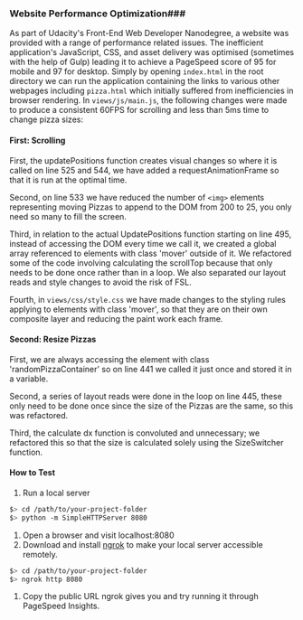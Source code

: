 ### Website Performance Optimization###

As part of Udacity's Front-End Web Developer Nanodegree, a website was provided with a range of performance related issues. The inefficient application's JavaScript, CSS, and asset delivery was optimised (sometimes with the help of Gulp) leading it to achieve a PageSpeed score of 95 for mobile and 97 for desktop. Simply by opening `index.html` in the root directory we can run the application containing the links to various other webpages including `pizza.html` which initially suffered from inefficiencies in browser rendering. In `views/js/main.js`, the following changes were made to produce a consistent 60FPS for scrolling and less than 5ms time to change pizza sizes:

#### First: Scrolling

First, the updatePositions function creates visual changes so where it is called on line 525 and 544, we have added a requestAnimationFrame so that it is run at the optimal time.

Second, on line 533 we have reduced the number of `<img>` elements representing moving Pizzas to append to the DOM from 200 to 25, you only need so many to fill the screen.

Third, in relation to the actual UpdatePositions function starting on line 495, instead of accessing the DOM every time we call it, we created a global array referenced to elements with class 'mover' outside of it. We refactored some of the code involving calculating the scrollTop because that only needs to be done once rather than in a loop. We also separated our layout reads and style changes to avoid the risk of FSL.

Fourth, in `views/css/style.css` we have made changes to the styling rules applying to elements with class 'mover', so that they are on their own composite layer and reducing the paint work each frame.

#### Second: Resize Pizzas

First, we are always accessing the element with class 'randomPizzaContainer' so on line 441 we called it just once and stored it in a variable.

Second, a series of layout reads were done in the loop on line 445, these only need to be done once since the size of the Pizzas are the same, so this was refactored.

Third, the calculate dx function is convoluted and unnecessary; we refactored this so that the size is calculated solely using the SizeSwitcher function.

#### How to Test

1. Run a local server

  ```bash
  $> cd /path/to/your-project-folder
  $> python -m SimpleHTTPServer 8080
  ```

1. Open a browser and visit localhost:8080
1. Download and install [ngrok](https://ngrok.com/) to make your local server accessible remotely.

  ``` bash
  $> cd /path/to/your-project-folder
  $> ngrok http 8080
  ```

1. Copy the public URL ngrok gives you and try running it through PageSpeed Insights.